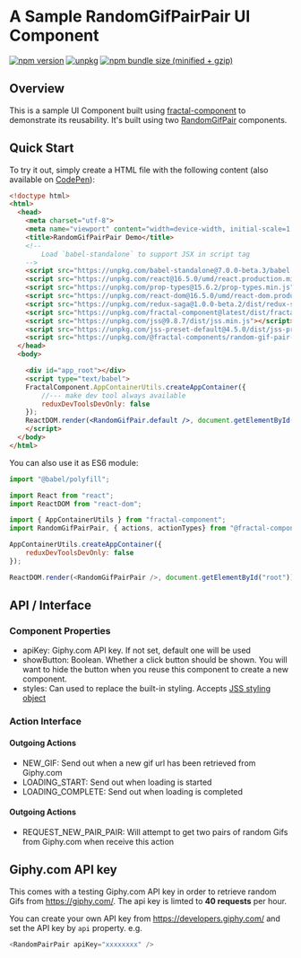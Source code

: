 # A Sample RandomGifPairPair UI Component

[![npm version](https://img.shields.io/npm/v/@fractal-components/random-gif-pair-pair.svg)](https://www.npmjs.com/package/@fractal-components/random-gif-pair-pair)
[![unpkg](https://img.shields.io/badge/unpkg-latest-blue.svg)](https://unpkg.com/@fractal-components/random-gif-pair-pair)
[![npm bundle size (minified + gzip)](https://img.shields.io/bundlephobia/minzip/@fractal-components/random-gif-pair-pair.svg)](https://bundlephobia.com/result?p=@fractal-components/random-gif-pair-pair)

## Overview

This is a sample UI Component built using [fractal-component](https://github.com/t83714/fractal-component) to demonstrate its reusability. It's built using two [RandomGifPair](https://www.npmjs.com/package/@fractal-components/random-gif-pair) components.

## Quick Start

To try it out, simply create a HTML file with the following content (also available on [CodePen](https://codepen.io/t83714/pen/oPdxrK)):
```html
<!doctype html>
<html>
  <head>
    <meta charset="utf-8">
    <meta name="viewport" content="width=device-width, initial-scale=1.0">
    <title>RandomGifPairPair Demo</title>
    <!--
        Load `babel-standalone` to support JSX in script tag
    -->
    <script src="https://unpkg.com/babel-standalone@7.0.0-beta.3/babel.min.js"></script>
    <script src="https://unpkg.com/react@16.5.0/umd/react.production.min.js"></script>
    <script src="https://unpkg.com/prop-types@15.6.2/prop-types.min.js"></script>
    <script src="https://unpkg.com/react-dom@16.5.0/umd/react-dom.production.min.js"></script>
    <script src="https://unpkg.com/redux-saga@1.0.0-beta.2/dist/redux-saga.min.umd.js"></script>
    <script src="https://unpkg.com/fractal-component@latest/dist/fractal-component.min.umd.js"></script>
    <script src="https://unpkg.com/jss@9.8.7/dist/jss.min.js"></script>
    <script src="https://unpkg.com/jss-preset-default@4.5.0/dist/jss-preset-default.min.js"></script>
    <script src="https://unpkg.com/@fractal-components/random-gif-pair-pair@latest/dist/@fractal-components/random-gif-pair-pair.min.umd.js"></script>
  </head>
  <body>

    <div id="app_root"></div>
    <script type="text/babel">
    FractalComponent.AppContainerUtils.createAppContainer({
        //--- make dev tool always available
        reduxDevToolsDevOnly: false
    });
    ReactDOM.render(<RandomGifPair.default />, document.getElementById("app_root"));
    </script>
  </body>
</html>
```

You can also use it as ES6 module:
```javascript
import "@babel/polyfill";

import React from "react";
import ReactDOM from "react-dom";

import { AppContainerUtils } from "fractal-component";
import RandomGifPairPair, { actions, actionTypes} from "@fractal-components/random-gif-pair-pair";

AppContainerUtils.createAppContainer({
    reduxDevToolsDevOnly: false
});

ReactDOM.render(<RandomGifPairPair />, document.getElementById("root"));
```

## API / Interface
### Component Properties

- apiKey: Giphy.com API key. If not set, default one will be used
- showButton: Boolean. Whether a click button should be shown. You will want to hide the button when you reuse this component to create a new component.
- styles: Can used to replace the built-in styling. Accepts [JSS styling object](https://github.com/cssinjs/jss/blob/master/docs/json-api.md)

### Action Interface
#### Outgoing Actions
- NEW_GIF: Send out when a new gif url has been retrieved from Giphy.com
- LOADING_START: Send out when loading is started
- LOADING_COMPLETE: Send out when loading is completed

#### Outgoing Actions
- REQUEST_NEW_PAIR_PAIR: Will attempt to get two pairs of random Gifs from Giphy.com when receive this action

## Giphy.com API key

This comes with a testing Giphy.com API key in order to retrieve random Gifs from https://giphy.com/. The api key is limted to **40 requests** per hour.

You can create your own API key from https://developers.giphy.com/ and set the API key by `api` property. e.g.
```javascript
<RandomPairPair apiKey="xxxxxxxx" />
```
